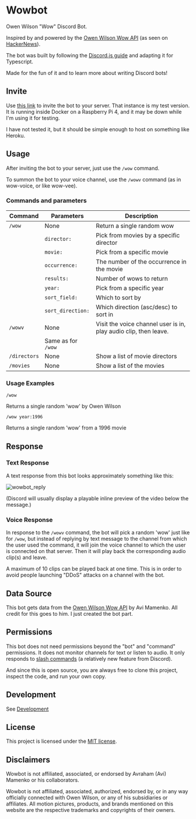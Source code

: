 # Wowbot

Owen Wilson "Wow" Discord Bot.

Inspired by and powered by the [Owen Wilson Wow API](https://owen-wilson-wow-api.onrender.com/) (as seen on [HackerNews](https://news.ycombinator.com/item?id=31209924)).

The bot was built by following the [Discord.js guide](https://discordjs.guide/#before-you-begin) and adapting it for Typescript.

Made for the fun of it and to learn more about writing Discord bots!

## Invite

Use [this link](https://discord.com/api/oauth2/authorize?client_id=969754455820091422&permissions=0&scope=applications.commands%20bot) to invite the bot to your server. That instance is my test version. It is running inside Docker on a Raspberry Pi 4, and it may be down while I'm using it for testing.

I have not tested it, but it should be simple enough to host on something like Heroku.

## Usage

After inviting the bot to your server, just use the `/wow` command.

To summon the bot to your voice channel, use the `/wowv` command (as in wow-voice, or like wow-vee).

### Commands and parameters

| Command      | Parameters         | Description                                                      |
| ------------ | ------------------ | ---------------------------------------------------------------- |
| `/wow`       | None               | Return a single random wow                                       |
|              | `director:`        | Pick from movies by a specific director                          |
|              | `movie:`           | Pick from a specific movie                                       |
|              | `occurrence:`      | The number of the occurrence in the movie                        |
|              | `results:`         | Number of wows to return                                         |
|              | `year:`            | Pick from a specific year                                        |
|              | `sort_field:`      | Which to sort by                                                 |
|              | `sort_direction:`  | Which direction (asc/desc) to sort in                            |
| `/wowv`      | None               | Visit the voice channel user is in, play audio clip, then leave. |
|              | Same as for `/wow` |                                                                  |
| `/directors` | None               | Show a list of movie directors                                   |
| `/movies`    | None               | Show a list of the movies                                        |

### Usage Examples

`/wow`

Returns a single random 'wow' by Owen Wilson

`/wow year:1996`

Returns a single random 'wow' from a 1996 movie

## Response

### Text Response

A text response from this bot looks approximately something like this:

![wowbot_reply](https://user-images.githubusercontent.com/4072465/167308370-c04fae51-6a29-44f0-ba8b-dd58b9fe4767.png)

(Discord will usually display a playable inline preview of the video below the message.)

### Voice Response

In response to the `/wowv` command, the bot will pick a random 'wow' just like for `/wow`, but instead of replying by text message to the channel from which the user used the command, it will join the voice channel to which the user is connected on that server. Then it will play back the corresponding audio clip(s) and leave.

A maximum of 10 clips can be played back at one time. This is in order to avoid people launching "DDoS" attacks on a channel with the bot.

## Data Source

This bot gets data from the [Owen Wilson Wow API](https://owen-wilson-wow-api.onrender.com/) by Avi Mamenko. All credit for this goes to him. I just created the bot part.

## Permissions

This bot does not need permissions beyond the "bot" and "command" permissions. It does not monitor channels for text or listen to audio. It only responds to [slash commands](https://support.discord.com/hc/en-us/articles/1500000368501-Slash-Commands-FAQ) (a relatively new feature from Discord).

And since this is open source, you are always free to clone this project, inspect the code, and run your own copy.

## Development

See [Development](docs/development.md)

## License

This project is licensed under the [MIT license](LICENSE).

## Disclaimers

Wowbot is not affiliated, associated, or endorsed by Avraham (Avi) Mamenko or his collaborators.

Wowbot is not affiliated, associated, authorized, endorsed by, or in any way officially connected with Owen Wilson, or any of his subsidiaries or affiliates. All motion pictures, products, and brands mentioned on this website are the respective trademarks and copyrights of their owners.
